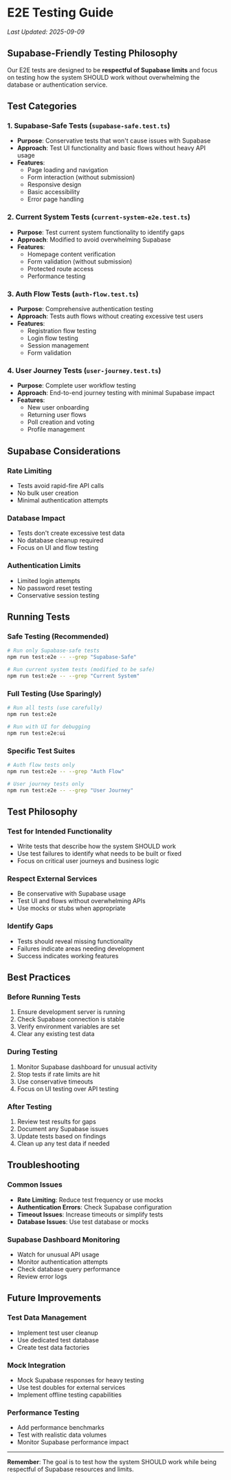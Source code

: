 # E2E Testing Guide
*Last Updated: 2025-09-09*

## Supabase-Friendly Testing Philosophy

Our E2E tests are designed to be **respectful of Supabase limits** and focus on testing how the system SHOULD work without overwhelming the database or authentication service.

## Test Categories

### 1. **Supabase-Safe Tests** (`supabase-safe.test.ts`)
- **Purpose**: Conservative tests that won't cause issues with Supabase
- **Approach**: Test UI functionality and basic flows without heavy API usage
- **Features**:
  - Page loading and navigation
  - Form interaction (without submission)
  - Responsive design
  - Basic accessibility
  - Error page handling

### 2. **Current System Tests** (`current-system-e2e.test.ts`)
- **Purpose**: Test current system functionality to identify gaps
- **Approach**: Modified to avoid overwhelming Supabase
- **Features**:
  - Homepage content verification
  - Form validation (without submission)
  - Protected route access
  - Performance testing

### 3. **Auth Flow Tests** (`auth-flow.test.ts`)
- **Purpose**: Comprehensive authentication testing
- **Approach**: Tests auth flows without creating excessive test users
- **Features**:
  - Registration flow testing
  - Login flow testing
  - Session management
  - Form validation

### 4. **User Journey Tests** (`user-journey.test.ts`)
- **Purpose**: Complete user workflow testing
- **Approach**: End-to-end journey testing with minimal Supabase impact
- **Features**:
  - New user onboarding
  - Returning user flows
  - Poll creation and voting
  - Profile management

## Supabase Considerations

### **Rate Limiting**
- Tests avoid rapid-fire API calls
- No bulk user creation
- Minimal authentication attempts

### **Database Impact**
- Tests don't create excessive test data
- No database cleanup required
- Focus on UI and flow testing

### **Authentication Limits**
- Limited login attempts
- No password reset testing
- Conservative session testing

## Running Tests

### **Safe Testing (Recommended)**
```bash
# Run only Supabase-safe tests
npm run test:e2e -- --grep "Supabase-Safe"

# Run current system tests (modified to be safe)
npm run test:e2e -- --grep "Current System"
```

### **Full Testing (Use Sparingly)**
```bash
# Run all tests (use carefully)
npm run test:e2e

# Run with UI for debugging
npm run test:e2e:ui
```

### **Specific Test Suites**
```bash
# Auth flow tests only
npm run test:e2e -- --grep "Auth Flow"

# User journey tests only
npm run test:e2e -- --grep "User Journey"
```

## Test Philosophy

### **Test for Intended Functionality**
- Write tests that describe how the system SHOULD work
- Use test failures to identify what needs to be built or fixed
- Focus on critical user journeys and business logic

### **Respect External Services**
- Be conservative with Supabase usage
- Test UI and flows without overwhelming APIs
- Use mocks or stubs when appropriate

### **Identify Gaps**
- Tests should reveal missing functionality
- Failures indicate areas needing development
- Success indicates working features

## Best Practices

### **Before Running Tests**
1. Ensure development server is running
2. Check Supabase connection is stable
3. Verify environment variables are set
4. Clear any existing test data

### **During Testing**
1. Monitor Supabase dashboard for unusual activity
2. Stop tests if rate limits are hit
3. Use conservative timeouts
4. Focus on UI testing over API testing

### **After Testing**
1. Review test results for gaps
2. Document any Supabase issues
3. Update tests based on findings
4. Clean up any test data if needed

## Troubleshooting

### **Common Issues**
- **Rate Limiting**: Reduce test frequency or use mocks
- **Authentication Errors**: Check Supabase configuration
- **Timeout Issues**: Increase timeouts or simplify tests
- **Database Issues**: Use test database or mocks

### **Supabase Dashboard Monitoring**
- Watch for unusual API usage
- Monitor authentication attempts
- Check database query performance
- Review error logs

## Future Improvements

### **Test Data Management**
- Implement test user cleanup
- Use dedicated test database
- Create test data factories

### **Mock Integration**
- Mock Supabase responses for heavy testing
- Use test doubles for external services
- Implement offline testing capabilities

### **Performance Testing**
- Add performance benchmarks
- Test with realistic data volumes
- Monitor Supabase performance impact

---

**Remember**: The goal is to test how the system SHOULD work while being respectful of Supabase resources and limits.



